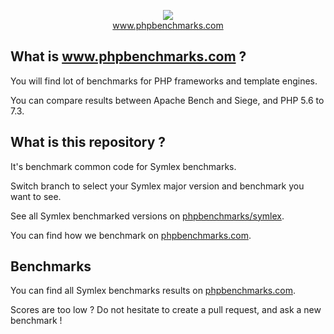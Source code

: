 <p align="center">
  <img src="http://www.phpbenchmarks.com/images/logo_github.png">
  <br>
  <a href="http://www.phpbenchmarks.com" target="_blank">www.phpbenchmarks.com</a>
</p>

## What is www.phpbenchmarks.com ?

You will find lot of benchmarks for PHP frameworks and template engines.

You can compare results between Apache Bench and Siege, and PHP 5.6 to 7.3.

## What is this repository ?

It's benchmark common code for Symlex benchmarks.

Switch branch to select your Symlex major version and benchmark you want to see.

See all Symlex benchmarked versions on [phpbenchmarks/symlex](https://github.com/phpbenchmarks/symlex).

You can find how we benchmark on [phpbenchmarks.com](http://www.phpbenchmarks.com/en/benchmark-protocol.html).

## Benchmarks

You can find all Symlex benchmarks results on [phpbenchmarks.com](http://www.phpbenchmarks.com/en/benchmark/symlex.html).

Scores are too low ? Do not hesitate to create a pull request, and ask a new benchmark !
